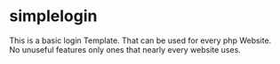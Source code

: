 # simplelogin

This is a basic login Template. That can be used for every php Website.<br>
No unuseful features only ones that nearly every website uses.